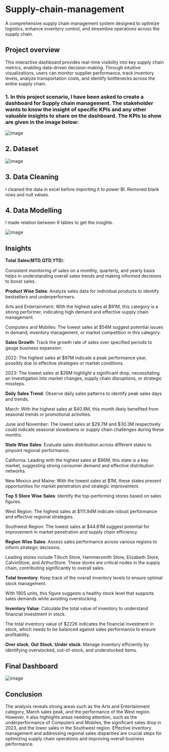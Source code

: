 # Supply-chain-management

A comprehensive supply chain management system designed to optimize logistics, enhance inventory control, and streamline operations across the supply chain.

## Project overview

This interactive dashboard provides real-time visibility into key supply chain metrics, enabling data-driven decision-making. Through intuitive visualizations, users can monitor supplier performance, track inventory levels, analyze transportation costs, and identify bottlenecks across the entire supply chain.

### 1. In this project scenario, I have been asked to create a dashboard for Supply chain management. The stakeholder wants to know the insight of specific KPIs and any other valuable insights to share on the dashboard. The KPIs to show are given in the image below:

![image](https://github.com/user-attachments/assets/e1106fb2-1d4a-4f38-ab27-41c574a58796)

## 2. Dataset

![image](https://github.com/user-attachments/assets/300baa4d-3cd1-4c62-a34d-b4183c695746)

## 3. Data Cleaning

I cleaned the data in excel before importing it to power BI. Removed blank rows and null values.

## 4. Data Modelling

I made relation between 9 tables to get the insights. 

![image](https://github.com/user-attachments/assets/dfe7c4d6-53e1-46fa-abb9-0c8f878ed211)

## Insights

𝐓𝐨𝐭𝐚𝐥 𝐒𝐚𝐥𝐞𝐬(𝐌𝐓𝐃,𝐐𝐓𝐃,𝐘𝐓𝐃): 

Consistent monitoring of sales on a monthly, quarterly, and yearly basis helps in understanding overall sales trends and making informed decisions to boost sales.

𝐏𝐫𝐨𝐝𝐮𝐜𝐭 𝐖𝐢𝐬𝐞 𝐒𝐚𝐥𝐞𝐬: 
Analyze sales data for individual products to identify bestsellers and underperformers.

Arts and Entertainment: With the highest sales at $91M, this category is a strong performer, indicating high demand and effective supply chain management.

Computers and Mobiles: The lowest sales at $54M suggest potential issues in demand, inventory management, or market competition in this category.

𝐒𝐚𝐥𝐞𝐬 𝐆𝐫𝐨𝐰𝐭𝐡: Track the growth rate of sales over specified periods to gauge business expansion.

2022: The highest sales at $97M indicate a peak performance year, possibly due to effective strategies or market conditions.

2023: The lowest sales at $26M highlight a significant drop, necessitating an investigation into market changes, supply chain disruptions, or strategic missteps.

𝐃𝐚𝐢𝐥𝐲 𝐒𝐚𝐥𝐞𝐬 𝐓𝐫𝐞𝐧𝐝: Observe daily sales patterns to identify peak sales days and trends.

March: With the highest sales at $40.8M, this month likely benefited from seasonal trends or promotional activities.

June and November: The lowest sales at $29.7M and $30.3M respectively could indicate seasonal slowdowns or supply chain challenges during these months.

𝐒𝐭𝐚𝐭𝐞 𝐖𝐢𝐬𝐞 𝐒𝐚𝐥𝐞𝐬: Evaluate sales distribution across different states to pinpoint regional performance.

California: Leading with the highest sales at $96M, this state is a key market, suggesting strong consumer demand and effective distribution networks.

New Mexico and Maine: With the lowest sales at $1M, these states present opportunities for market penetration and strategic improvement.

𝐓𝐨𝐩 𝟓 𝐒𝐭𝐨𝐫𝐞 𝐖𝐢𝐬𝐞 𝐒𝐚𝐥𝐞𝐬: Identify the top-performing stores based on sales figures.

West Region: The highest sales at $111.94M indicate robust performance and effective regional strategies.

Southwest Region: The lowest sales at $44.61M suggest potential for improvement in market penetration and supply chain efficiency.

𝐑𝐞𝐠𝐢𝐨𝐧 𝐖𝐢𝐬𝐞 𝐒𝐚𝐥𝐞𝐬: Assess sales performance across various regions to inform strategic decisions.

Leading stores include Tilloch Store, Hammersmith Store, Elizabeth Store, CalvinStore, and ArthurStore. These stores are critical nodes in the supply chain, contributing significantly to overall sales.

𝐓𝐨𝐭𝐚𝐥 𝐈𝐧𝐯𝐞𝐧𝐭𝐨𝐫𝐲: Keep track of the overall inventory levels to ensure optimal stock management.

With 1905 units, this figure suggests a healthy stock level that supports sales demands while avoiding overstocking.

𝐈𝐧𝐯𝐞𝐧𝐭𝐨𝐫𝐲 𝐕𝐚𝐥𝐮𝐞: Calculate the total value of inventory to understand financial investment in stock.

The total inventory value of $222K indicates the financial investment in stock, which needs to be balanced against sales performance to ensure profitability.

𝐎𝐯𝐞𝐫 𝐬𝐭𝐨𝐜𝐤, 𝐎𝐮𝐭 𝐒𝐭𝐨𝐜𝐤, 𝐔𝐧𝐝𝐞𝐫 𝐬𝐭𝐨𝐜𝐤: Manage inventory efficiently by identifying overstocked, out-of-stock, and understocked items.

## Final Dashboard

![image](https://github.com/user-attachments/assets/959f6c2a-3ebe-4de8-9acb-30dbab755c1d)

## Conclusion

The analysis reveals strong areas such as the Arts and Entertainment category, March sales peak, and the performance of the West region. However, it also highlights areas needing attention, such as the underperformance of Computers and Mobiles, the significant sales drop in 2023, and the lower sales in the Southwest region. Effective inventory management and addressing regional sales disparities are crucial steps for optimizing supply chain operations and improving overall business performance.

